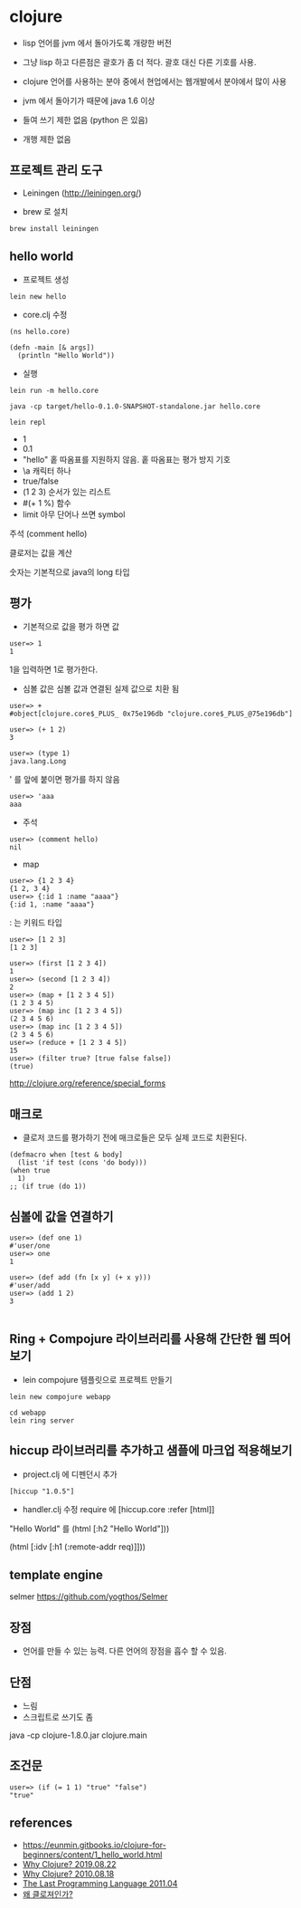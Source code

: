 # clojure

* lisp 언어를 jvm 에서 돌아가도록 개량한 버전
* 그냥 lisp 하고 다른점은 괄호가 좀 더 적다. 괄호 대신 다른 기호를 사용.
* clojure 언어를 사용하는 분야 중에서 현업에서는 웹개발에서 분야에서 많이 사용
* jvm 에서 돌아기가 때문에 java 1.6 이상

* 들여 쓰기 제한 없음 (python 은 있음)
* 개행 제한 없음

## 프로젝트 관리 도구
* Leiningen (http://leiningen.org/)

* brew 로 설치
```
brew install leiningen
```

## hello world
* 프로젝트 생성
```
lein new hello
```

* core.clj 수정

```
(ns hello.core)

(defn -main [& args])
  (println "Hello World"))
```

* 실행


```
lein run -m hello.core
```

```
java -cp target/hello-0.1.0-SNAPSHOT-standalone.jar hello.core
```
```
lein repl
```
* 1
* 0.1
* "hello" 홑 따옴표를 지원하지 않음. 홑 따옴표는 평가 방지 기호
* \a 캐릭터 하나
* true/false
* (1 2 3) 순서가 있는 리스트
* #(+ 1 %) 함수
* limit 아무 단어나 쓰면 symbol

주석
(comment hello)

클로저는 값을 계산

숫자는 기본적으로 java의 long 타입

## 평가
* 기본적으로 값을 평가 하면 값
```
user=> 1
1
```
1을 입력하면 1로 평가한다.

* 심볼 값은 심볼 값과 연결된 실제 값으로 치환 됨
```
user=> +
#object[clojure.core$_PLUS_ 0x75e196db "clojure.core$_PLUS_@75e196db"]
```

```
user=> (+ 1 2)
3
```

```
user=> (type 1)
java.lang.Long
```

' 를 앞에 붙이면 평가를 하지 않음
```
user=> 'aaa
aaa
```

* 주석
```
user=> (comment hello)
nil
```

* map
```
user=> {1 2 3 4}
{1 2, 3 4}
user=> {:id 1 :name "aaaa"}
{:id 1, :name "aaaa"}
```
: 는 키워드 타입


```
user=> [1 2 3]
[1 2 3]
```

```
user=> (first [1 2 3 4])
1
user=> (second [1 2 3 4])
2
user=> (map + [1 2 3 4 5])
(1 2 3 4 5)
user=> (map inc [1 2 3 4 5])
(2 3 4 5 6)
user=> (map inc [1 2 3 4 5])
(2 3 4 5 6)
user=> (reduce + [1 2 3 4 5])
15
user=> (filter true? [true false false])
(true)
```

http://clojure.org/reference/special_forms

## 매크로
* 클로저 코드를 평가하기 전에 매크로들은 모두 실제 코드로 치환된다.
```
(defmacro when [test & body]
  (list 'if test (cons 'do body)))
(when true
  1)
;; (if true (do 1))
```

## 심볼에 값을 연결하기
```
user=> (def one 1)
#'user/one
user=> one
1
```

```
user=> (def add (fn [x y] (+ x y)))
#'user/add
user=> (add 1 2)
3
```

```

```

## Ring + Compojure 라이브러리를 사용해 간단한 웹 띄어보기
* lein compojure 템플릿으로 프로젝트 만들기
```
lein new compojure webapp
```

```
cd webapp
lein ring server
```

## hiccup 라이브러리를 추가하고 샘플에 마크업 적용해보기
* project.clj 에 디펜던시 추가
```
[hiccup "1.0.5"]
```

* handler.clj 수정
require 에 [hiccup.core :refer [html]]

"Hello World" 를
(html [:h2 "Hello World"]))

(html [:idv
  [:h1 (:remote-addr req)]]))

## template engine
selmer
https://github.com/yogthos/Selmer

## 장점
* 언어를 만들 수 있는 능력. 다른 언어의 장점을 흡수 할 수 있음.

## 단점
* 느림
* 스크립트로 쓰기도 좀


java -cp clojure-1.8.0.jar clojure.main

## 조건문
```
user=> (if (= 1 1) "true" "false")
"true"
```

## references

* https://eunmin.gitbooks.io/clojure-for-beginners/content/1_hello_world.html
* [Why Clojure? 2019.08.22](https://blog.cleancoder.com/uncle-bob/2019/08/22/WhyClojure.html)
* [Why Clojure? 2010.08.18](http://thecleancoder.blogspot.com/2010/08/why-clojure.html)
* [The Last Programming Language 2011.04](https://cleancoders.com/video-details/clean-code-episode-0)
* [왜 클로져인가?
](http://clojure.or.kr/wiki/doku.php?id=lecture:clojure:why_clojure)
